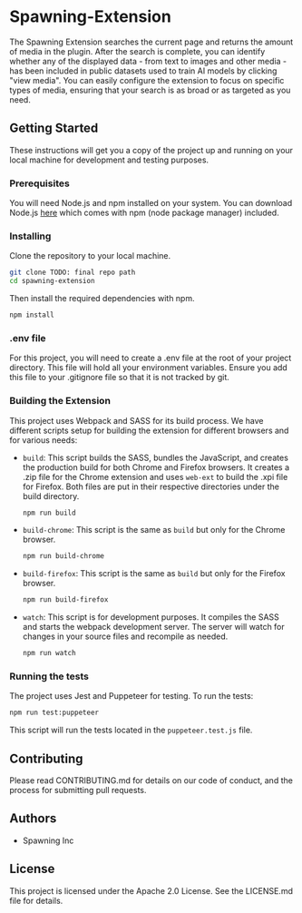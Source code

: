 # Spawning-Extension

The Spawning Extension searches the current page and returns the amount of media in the plugin. After the search is complete, you can identify whether any of the displayed data - from text to images and other media - has been included in public datasets used to train AI models by clicking "view media". You can easily configure the extension to focus on specific types of media, ensuring that your search is as broad or as targeted as you need.

## Getting Started

These instructions will get you a copy of the project up and running on your local machine for development and testing purposes.

### Prerequisites

You will need Node.js and npm installed on your system. You can download Node.js [here](https://nodejs.org/en/) which comes with npm (node package manager) included.

### Installing

Clone the repository to your local machine.

```bash
git clone TODO: final repo path
cd spawning-extension
```

Then install the required dependencies with npm.

```bash
npm install
```

### .env file

For this project, you will need to create a .env file at the root of your project directory. This file will hold all your environment variables. Ensure you add this file to your .gitignore file so that it is not tracked by git.

### Building the Extension

This project uses Webpack and SASS for its build process. We have different scripts setup for building the extension for different browsers and for various needs:

- `build`: This script builds the SASS, bundles the JavaScript, and creates the production build for both Chrome and Firefox browsers. It creates a .zip file for the Chrome extension and uses `web-ext` to build the .xpi file for Firefox. Both files are put in their respective directories under the build directory.

  ```bash
  npm run build
  ```

- `build-chrome`: This script is the same as `build` but only for the Chrome browser.

  ```bash
  npm run build-chrome
  ```

- `build-firefox`: This script is the same as `build` but only for the Firefox browser.

  ```bash
  npm run build-firefox
  ```

- `watch`: This script is for development purposes. It compiles the SASS and starts the webpack development server. The server will watch for changes in your source files and recompile as needed.

  ```bash
  npm run watch
  ```

### Running the tests

The project uses Jest and Puppeteer for testing. To run the tests:

```bash
npm run test:puppeteer
```

This script will run the tests located in the `puppeteer.test.js` file.

## Contributing

Please read CONTRIBUTING.md for details on our code of conduct, and the process for submitting pull requests.

## Authors

- Spawning Inc

## License

This project is licensed under the Apache 2.0 License. See the LICENSE.md file for details.
